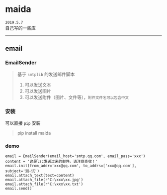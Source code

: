 # maida 
`2019.5.7`  
自己写的一些库

---

##  email
###  EmailSender
>基于 `smtplib` 的发送邮件脚本  
> 1. 可以发送文本
> 2. 可以发送图片
> 3. 可以发送附件（图片、文件等），`附件文件名可以包含中文` 

### 安装
可以直接 `pip` 安装
>pip install maida

### demo
    email = EmailSender(email_host='smtp.qq.com', email_pass='xxx')
    content = '这是lzc发送过来的邮件。请注意查收！'
    email.init(from_addr='xxx@qq.com', to_addrs=['xxx@qq.com'], subject='测-试')
    email.attach_text(text=content)
    email.attach_file(r'C:\xxx\xx.jpg')
    email.attach_file(r'C:\xxx\xx.txt')
    email.send()

